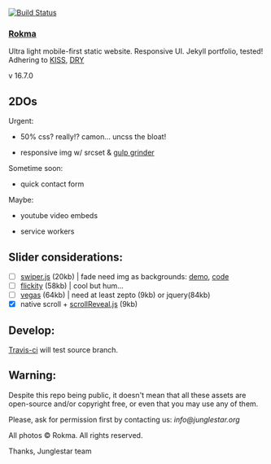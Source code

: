 [![Build Status](https://travis-ci.org/toybreaker/rokma.svg?branch=source)](https://travis-ci.org/toybreaker/rokma)

### [Rokma](https://rokma.com)

Ultra light mobile-first static website. Responsive UI. Jekyll portfolio, tested!  Adhering to [KISS](https://en.wikipedia.org/wiki/KISS_principle),   [DRY](https://en.wikipedia.org/wiki/Don%27t_repeat_yourself)

v 16.7.0


## 2DOs

Urgent:

- 50% css? really!? camon... uncss the bloat!

- responsive img w/ srcset & [gulp grinder](https://github.com/toybreaker/grinder)

Sometime soon:

- quick contact form

Maybe:

- youtube video embeds

- service workers

## Slider considerations:

- [ ] [swiper.js](http://www.idangero.us/swiper/) (20kb) | fade need img as backgrounds: [demo](http://www.idangero.us/swiper/demos/16-effect-fade.html), [code](https://github.com/nolimits4web/Swiper/blob/master/demos/16-effect-fade.html)
- [ ] [flickity](http://flickity.metafizzy.co/) (58kb) | cool but hum...
- [ ] [vegas](https://github.com/jaysalvat/vegas) (64kb) | need at least zepto (9kb) or jquery(84kb)
- [X] native scroll + [scrollReveal.js](https://github.com/jlmakes/scrollReveal.js/tree/master) (9kb)

## Develop:

[Travis-ci](https://github.com/toybreaker/rokma/blob/gh-pages/.travis.yml) will test source branch.


## Warning:

Despite this repo being public, it doesn't mean that all these assets are open-source and/or copyright free, or even that you may use any of them.

Please, ask for permission first by contacting us: _info@junglestar.org_

All photos © Rokma. All rights reserved.

Thanks, Junglestar team
